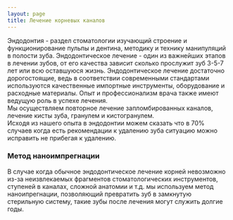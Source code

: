 ```yaml
---
layout: page
title: Лечение корневых каналов
---
```

Эндодонтия - раздел стоматологии изучающий строение и функционирование пульпы и дентина, методику и технику манипуляций в полости зуба. Эндодонтическое лечение - один из важнейших этапов в лечении зубов, от его качества зависит сколько прослужит зуб 3-5-7 лет или всю оставшуюся жизнь. Эндодонтическое лечение достаточно дорогостоящие, ведь в соответствии современными стандартами используются качественные импортные инструменты, оборудование и расходные материалы. Опыт и профессионализм врача также имеют ведущую роль в успехе лечения.  
Мы осуществляем повторное лечение запломбированных каналов, лечение кисты зуба, гранулем и кистогранулем.  
Исходя из нашего опыта в эндодонтии можем сказать что в 70% случаев когда есть рекомендации к удалению зуба ситуацию можно исправить не прибегая к удалению.  

### Метод наноимпрегнации
В случае когда обычное эндодонтическое лечение корней невозможно из-за неизвлекаемых фрагментов стоматологических инструментов, ступеней в каналах, сложной анатомии и т.д. мы используем метод наноипрегнации, позволяющий превратить зуб в замкнутую стерильную систему, такие зубы после лечения могут служить долгие годы.

